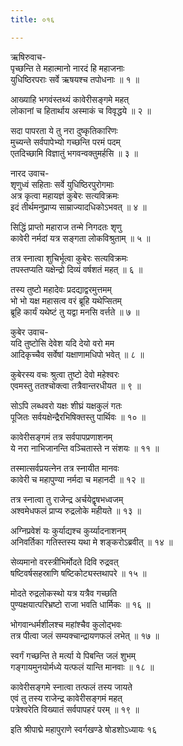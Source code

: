 ```yaml
---
title: ०१६

---
```

ऋषिरुवाच-  
पृच्छन्ति ते महात्मानो नारदं हि महाजनाः  
युधिष्ठिरपराः सर्वे ऋषयश्च तपोधनाः ॥ १ ॥


आख्याहि भगवंस्तथ्यं कावेरीसङ्गमे महत्  
लोकानां च हितार्थाय अस्माकं च विवृद्धये ॥ २ ॥


सदा पापरता ये तु नरा दुष्कृतिकारिणः  
मुच्यन्ते सर्वपापेभ्यो गच्छन्ति परमं पदम्  
एतदिच्छामि विज्ञातुं भगवन्वक्तुमर्हसि ॥ ३ ॥


नारद उवाच-  
शृणुध्वं सहिताः सर्वे युधिष्ठिरपुरोगमाः  
अत्र कृत्वा महायज्ञं कुबेरः सत्यविक्रमः  
इदं तीर्थमनुप्राप्य साम्राज्यादधिकोऽभवत् ॥ ४ ॥


सिद्धिं प्राप्तो महाराज तन्मे निगदतः शृणु  
कावेरी नर्मदां यत्र सङ्गता लोकविश्रुताम् ॥ ५ ॥


तत्र स्नात्वा शुचिर्भूत्वा कुबेरः सत्यविक्रमः  
तपस्तप्यति यक्षेन्द्रो दिव्यं वर्षशतं महत् ॥ ६ ॥


तस्य तुष्टो महादेवः प्रदद्याद्वरमुत्तमम्  
भो भो यक्ष महासत्व वरं ब्रूहि यथेप्सितम्  
ब्रूहि कार्यं यथेष्टं तु यद्वा मनसि वर्त्तते ॥ ७ ॥


कुबेर उवाच-  
यदि तुष्टोसि देवेश यदि देयो वरो मम  
आदिकृच्चैव सर्वेषां यक्षाणामधिपो भवेत् ॥ ८ ॥


कुबेरस्य वचः श्रुत्वा तुष्टो देवो महेश्वरः  
एवमस्तु ततश्चोक्त्वा तत्रैवान्तरधीयत ॥ ९ ॥


सोऽपि लब्धवरो यक्षः शीघ्रं यक्षकुलं गतः  
पूजितः सर्वयक्षेन्द्रैरभिषिक्तस्तु पार्थिवः ॥ १० ॥


कावेरीसङ्गमं तत्र सर्वपापप्रणाशनम्  
ये नरा नाभिजानन्ति वञ्चितास्ते न संशयः ॥ ११ ॥


तस्मात्सर्वप्रयत्नेन तत्र स्नायीत मानवः  
कावेरी च महापुण्या नर्मदा च महानदी ॥ १२ ॥


तत्र स्नात्वा तु राजेन्द्र अर्चयेद्वृषभध्वजम्  
अश्वमेधफलं प्राप्य रुद्रलोके महीयते ॥ १३ ॥


अग्निप्रवेशं यः कुर्याद्यश्च कुर्य्यादनाशनम्  
अनिवर्तिका गतिस्तस्य यथा मे शङ्करोऽब्रवीत् ॥ १४ ॥


सेव्यमानो वरस्त्रीभिर्मोदते दिवि रुद्रवत्  
षष्टिवर्षसहस्राणि षष्टिकोट्यस्तथापरे ॥ १५ ॥


मोदते रुद्रलोकस्थो यत्र यत्रैव गच्छति  
पुण्यक्षयात्परिभ्रष्टो राजा भवति धार्मिकः ॥ १६ ॥


भोगवान्धर्मशीलश्च महांश्चैव कुलोद्भवः  
तत्र पीत्वा जलं सम्यक्चान्द्रायणफलं लभेत् ॥ १७ ॥


स्वर्गं गच्छन्ति ते मर्त्या ये पिबन्ति जलं शुभम्  
गङ्गायमुनयोर्मध्ये यत्फलं यान्ति मानवाः ॥ १८ ॥


कावेरीसङ्गमे स्नात्वा तत्फलं तस्य जायते  
एवं तु तस्य राजेन्द्र कावेरीसङ्गमं महत्  
पत्रेश्वरेति विख्यातं सर्वपापहरं परम् ॥ १९ ॥


इति श्रीपाद्मे महापुराणे स्वर्गखण्डे षोडशोऽध्यायः १६
